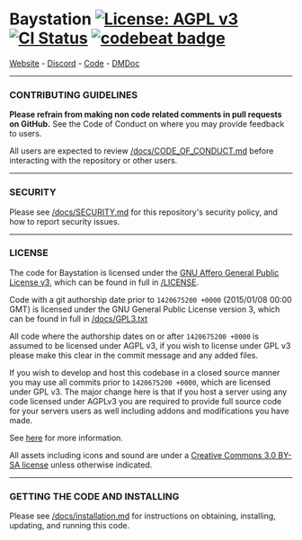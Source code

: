 # Baystation [![License: AGPL v3](https://img.shields.io/badge/License-AGPL_v3.0-orange.svg)](https://opensource.org/licenses/AGPL-3.0) [![CI Status](https://github.com/Baystation12/Baystation12/workflows/Run%20Tests/badge.svg)](https://github.com/baystation12/baystation12/actions) [![codebeat badge](https://codebeat.co/badges/8ecb9a34-1bab-4d80-b34d-b16e8b216a03)](https://codebeat.co/projects/github-com-baystation12-baystation12-dev)

[Website](https://bay.ss13.me) - [Discord](https://bay.ss13.me/discord) - [Code](https://github.com/baystation12/baystation12) - [DMDoc](https://doc.ss13.me)

---

### CONTRIBUTING GUIDELINES

**Please refrain from making non code related comments in pull requests on GitHub.** See the Code of Conduct on where you may provide feedback to users.

All users are expected to review [/docs/CODE_OF_CONDUCT.md](/docs/CODE_OF_CONDUCT.md) before interacting with the repository or other users.

---

### SECURITY

Please see [/docs/SECURITY.md](/docs/SECURITY.md) for this repository's security policy, and how to report security issues.

---

### LICENSE

The code for Baystation is licensed under the [GNU Affero General Public License v3](https://www.gnu.org/licenses/agpl.html), which can be found in full in [/LICENSE](/LICENSE).

Code with a git authorship date prior to `1420675200 +0000` (2015/01/08 00:00 GMT) is licensed under the GNU General Public License version 3, which can be found in full in [/docs/GPL3.txt](/docs/GPL3.txt)

All code where the authorship dates on or after `1420675200 +0000` is assumed to be licensed under AGPL v3, if you wish to license under GPL v3 please make this clear in the commit message and any added files.

If you wish to develop and host this codebase in a closed source manner you may use all commits prior to `1420675200 +0000`, which are licensed under GPL v3.  The major change here is that if you host a server using any code licensed under AGPLv3 you are required to provide full source code for your servers users as well including addons and modifications you have made.

See [here](https://www.gnu.org/licenses/why-affero-gpl.html) for more information.

All assets including icons and sound are under a [Creative Commons 3.0 BY-SA license](https://creativecommons.org/licenses/by-sa/3.0/) unless otherwise indicated.

---

### GETTING THE CODE AND INSTALLING

Please see [/docs/installation.md](/docs/installation.md) for instructions on obtaining, installing, updating, and running this code.
